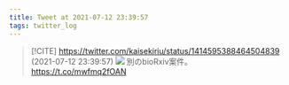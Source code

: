 ```yaml
---
title: Tweet at 2021-07-12 23:39:57
tags: twitter_log
---
```


> [!CITE] https://twitter.com/kaisekiriu/status/1414595388464504839 (2021-07-12 23:39:57)
> ![](https://twitter.com/kaisekiriu/status/1414595388464504839)
> 別のbioRxiv案件。
> https://t.co/mwfmq2fOAN
